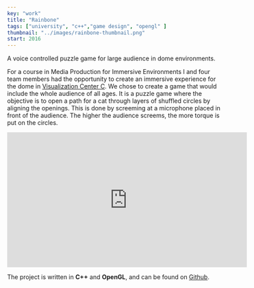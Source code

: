 ```yaml
---
key: "work"
title: "Rainbone"
tags: ["university", "c++","game design", "opengl" ]
thumbnail: "../images/rainbone-thumbnail.png"
start: 2016
---
```

A voice controlled puzzle game for large audience in dome environments.
<!-- end -->
For a course in Media Production for Immersive Environments I and four team members had the opportunity to create an immersive experience for the dome in [Visualization Center C](http://visualiseringscenter.se/en/about-c). We chose to create a game that would include the whole audience of all ages. It is a puzzle game where the objective is to open a path for a cat through layers of shuffled circles by aligning the openings. This is done by screeming at a microphone placed in front of the audience. The higher the audience screems, the more torque is put on the circles.

<iframe width="560" height="315" src="https://www.youtube.com/embed/v=pTzU9L-jnaE" frameborder="0" allow="accelerometer; autoplay; encrypted-media; gyroscope; picture-in-picture" allowfullscreen></iframe>

The project is written in **C++** and **OpenGL**, and can be found on [Github](https://github.com/ellenhager/Rainbone).